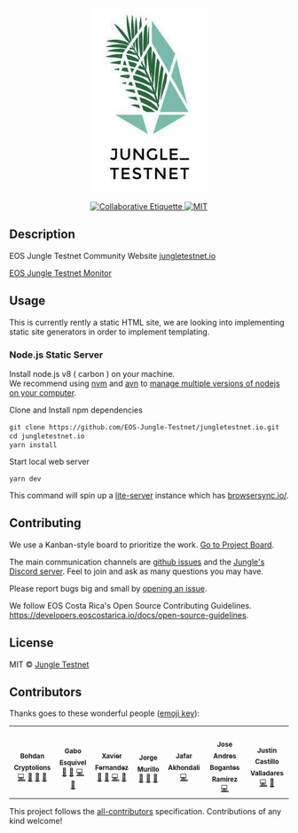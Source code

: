 <p align="center">
	<a href="https://jungletestnet.io">
		<img src="images/logo1-jungletestnet.png" >
	</a>
</p>

<p align="center">
	<a href="https://git.io/col">
		<img src="https://img.shields.io/badge/%E2%9C%93-collaborative_etiquette-brightgreen.svg" alt="Collaborative Etiquette">
	</a>
	<a href="#">
		<img src="https://img.shields.io/dub/l/vibe-d.svg" alt="MIT">
	</a>
</p>

## Description 
EOS Jungle Testnet Community Website [jungletestnet.io](http://jungletestnet.io)

[EOS Jungle Testnet Monitor](http://jungle.cryptolions.io/)

## Usage

This is currently rently a static HTML site, we are looking into implementing static site generators in order to implement templating.

### Node.js Static Server

Install node.js v8 ( carbon ) on your machine.   
We recommend using [nvm](https://github.com/creationix/nvm) and [avn](https://github.com/wbyoung/avn) to [manage multiple versions of nodejs on your computer](https://gaboesquivel.com/blog/2015/automatic-node.js-version-switching/).

Clone and Install npm dependencies

```
git clone https://github.com/EOS-Jungle-Testnet/jungletestnet.io.git
cd jungletestnet.io
yarn install
```

Start local web server

```
yarn dev
```

This command will spin up a [lite-server](https://github.com/johnpapa/lite-server) instance which has [browsersync.io/](http://browsersync.io/).


## Contributing

We use a Kanban-style board to prioritize the work. [Go to Project Board](https://github.com/EOS-Jungle-Testnet/jungletestnet.io/projects/4).

The main communication channels are [github issues](https://github.com/EOS-Jungle-Testnet/jungletestnet.io/issues) and the [Jungle's Discord server](https://discord.gg/84REyeN). Feel to join and ask as many questions you may have.

Please report bugs big and small by [opening an issue](https://github.com/EOS-Jungle-Testnet/jungletestnet.io/issues).

We follow EOS Costa Rica's Open Source Contributing Guidelines.
https://developers.eoscostarica.io/docs/open-source-guidelines.

## License

MIT © [Jungle Testnet](https://jungletestnet.io)  


## Contributors

Thanks goes to these wonderful people ([emoji key](https://github.com/kentcdodds/all-contributors#emoji-key)):

<!-- ALL-CONTRIBUTORS-LIST:START - Do not remove or modify this section -->
<!-- prettier-ignore-start -->
<!-- markdownlint-disable -->
<table>
  <tr>
    <td align="center"><a href="http://CryptoLions.io"><img src="https://avatars2.githubusercontent.com/u/37701692?v=4" width="100px;" alt=""/><br /><sub><b>Bohdan Cryptolions</b></sub></a><br /><a href="https://github.com/EOS-Jungle-Testnet/jungletestnet.io/commits?author=ansigroup" title="Code">💻</a> <a href="#ideas-ansigroup" title="Ideas, Planning, & Feedback">🤔</a> <a href="https://github.com/EOS-Jungle-Testnet/jungletestnet.io/pulls?q=is%3Apr+reviewed-by%3Aansigroup" title="Reviewed Pull Requests">👀</a> <a href="#talk-ansigroup" title="Talks">📢</a></td>
    <td align="center"><a href="https://gaboesquivel.com"><img src="https://avatars0.githubusercontent.com/u/391270?v=4" width="100px;" alt=""/><br /><sub><b>Gabo Esquivel</b></sub></a><br /><a href="#ideas-gaboesquivel" title="Ideas, Planning, & Feedback">🤔</a> <a href="https://github.com/EOS-Jungle-Testnet/jungletestnet.io/commits?author=gaboesquivel" title="Documentation">📖</a> <a href="https://github.com/EOS-Jungle-Testnet/jungletestnet.io/commits?author=gaboesquivel" title="Code">💻</a> <a href="https://github.com/EOS-Jungle-Testnet/jungletestnet.io/pulls?q=is%3Apr+reviewed-by%3Agaboesquivel" title="Reviewed Pull Requests">👀</a></td>
    <td align="center"><a href="https://github.com/xavier506"><img src="https://avatars0.githubusercontent.com/u/5632966?v=4" width="100px;" alt=""/><br /><sub><b>Xavier Fernandez</b></sub></a><br /><a href="#ideas-xavier506" title="Ideas, Planning, & Feedback">🤔</a> <a href="https://github.com/EOS-Jungle-Testnet/jungletestnet.io/commits?author=xavier506" title="Documentation">📖</a> <a href="https://github.com/EOS-Jungle-Testnet/jungletestnet.io/commits?author=xavier506" title="Code">💻</a> <a href="https://github.com/EOS-Jungle-Testnet/jungletestnet.io/pulls?q=is%3Apr+reviewed-by%3Axavier506" title="Reviewed Pull Requests">👀</a></td>
    <td align="center"><a href="https://github.com/murillojorge"><img src="https://avatars1.githubusercontent.com/u/1179619?v=4" width="100px;" alt=""/><br /><sub><b>Jorge Murillo</b></sub></a><br /><a href="#ideas-murillojorge" title="Ideas, Planning, & Feedback">🤔</a> <a href="#design-murillojorge" title="Design">🎨</a> <a href="https://github.com/EOS-Jungle-Testnet/jungletestnet.io/pulls?q=is%3Apr+reviewed-by%3Amurillojorge" title="Reviewed Pull Requests">👀</a></td>
    <td align="center"><a href="http://diostudio.org"><img src="https://avatars3.githubusercontent.com/u/11364402?v=4" width="100px;" alt=""/><br /><sub><b>Jafar Akhondali</b></sub></a><br /><a href="https://github.com/EOS-Jungle-Testnet/jungletestnet.io/commits?author=JafarAkhondali" title="Code">💻</a></td>
    <td align="center"><a href="https://github.com/JoseBoga"><img src="https://avatars2.githubusercontent.com/u/8380612?v=4" width="100px;" alt=""/><br /><sub><b>Jose Andres Bogantes Ramirez</b></sub></a><br /><a href="https://github.com/EOS-Jungle-Testnet/jungletestnet.io/commits?author=JoseBoga" title="Code">💻</a></td>
    <td align="center"><a href="https://github.com/JustinCast"><img src="https://avatars0.githubusercontent.com/u/17890146?s=400&u=f7063e6f6de41a19766e66a501b13e8b6d519d4e&v=4" width="100px;" alt=""/><br /><sub><b>Justin Castillo Valladares</b></sub></a><br /><a href="https://github.com/EOS-Jungle-Testnet/jungletestnet.io/commits?author=JustinCast" title="Code">💻</a> <a href="https://github.com/EOS-Jungle-Testnet/jungletestnet.io/commits?author=JustinCast" title="Documentation">📖</a></td>
  </tr>
</table>

<!-- markdownlint-enable -->
<!-- prettier-ignore-end -->
<!-- ALL-CONTRIBUTORS-LIST:END -->

This project follows the [all-contributors](https://github.com/kentcdodds/all-contributors) specification. Contributions of any kind welcome!
